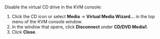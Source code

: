 Disable the virtual CD drive in the KVM console:

1. Click the CD icon or select **Media** → **Virtual Media Wizard...** in the top menu of the KVM console window.
1. In the window that opens, click **Disconnect** under **CD/DVD Media1**.
1. Click **Close**.